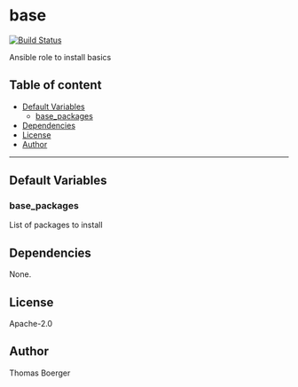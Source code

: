 # base

[![Build Status](https://cloud.drone.io/api/badges/rolehippie/base/status.svg)](https://cloud.drone.io/rolehippie/base)

Ansible role to install basics

## Table of content

* [Default Variables](#default-variables)
  * [base_packages](#base_packages)
* [Dependencies](#dependencies)
* [License](#license)
* [Author](#author)

---

## Default Variables

### base_packages

List of packages to install

## Dependencies

None.

## License

Apache-2.0

## Author

Thomas Boerger
